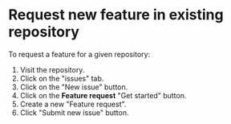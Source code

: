 # Request new feature in existing repository

To request a feature for a given repository:

1. Visit the repository.
1. Click on the "issues" tab.
1. Click on the "New issue" button.
1. Click on the **Feature request** "Get started" button.
1. Create a new "Feature request".
1. Click "Submit new issue" button.
